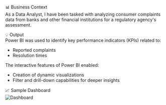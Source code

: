 📊 Business Context  
As a Data Analyst, I have been tasked with analyzing consumer complaints data from banks and other financial institutions for a regulatory agency's assessment.

💡 Output  
Power BI was used to identify key performance indicators (KPIs) related to:

- Reported complaints  
- Resolution times

The interactive features of Power BI enabled:

- Creation of dynamic visualizations  
- Filter and drill-down capabilities for deeper insights

📈 Sample Dashboard  
![Dashboard](https://raw.githubusercontent.com/joyl/joy-repo/main/Consumer%20complaint%20analysis%20%28PowerBI%29/Consumer%20complaint%20Dasboard%201.png)


